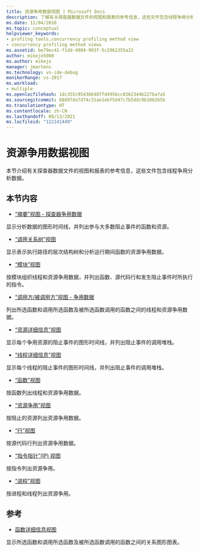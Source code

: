 ```yaml
---
title: 资源争用数据视图 | Microsoft Docs
description: 了解有关探查器数据文件的视图和报表的参考信息，这些文件包含线程争用分析数据。
ms.date: 11/04/2016
ms.topic: conceptual
helpviewer_keywords:
- profilng tools,concurrency profiling method view
- concurrency profiling method views
ms.assetid: be79ec41-f1dd-4984-993f-5c2962355a32
author: mikejo5000
ms.author: mikejo
manager: jmartens
ms.technology: vs-ide-debug
monikerRange: vs-2017
ms.workload:
- multiple
ms.openlocfilehash: 1dc355c9543b6407fd4956cc0362344b227ba7a5
ms.sourcegitcommit: 68897da7d74c31ae1ebf5d47c7b5ddc9b108265b
ms.translationtype: HT
ms.contentlocale: zh-CN
ms.lasthandoff: 08/13/2021
ms.locfileid: "122141449"
---
```

# <a name="resource-contention-data-views"></a>资源争用数据视图
本节介绍有关探查器数据文件的视图和报表的参考信息，这些文件包含线程争用分析数据。

## <a name="in-this-section"></a>本节内容
- [“摘要”视图 - 探查器争用数据](../profiling/resource-contention-data-views.md)

 显示分析数据的图形时间线，并列出参与大多数阻止事件的函数和资源。

- [“调用关系树”视图](../profiling/call-tree-view-contention-data.md)

 显示表示执行路径的层次结构树和分析运行期间函数的资源争用数据。

- [“模块”视图](../profiling/modules-view-contention-data.md)

 按模块组织线程和资源争用数据，并列出函数、源代码行和发生阻止事件时所执行的指令。

- [“调用方/被调用方”视图 - 争用数据](../profiling/caller-callee-view-contention-data.md)

 列出所选函数和调用所选函数及被所选函数调用的函数之间的线程和资源争用数据。

- [“资源详细信息”视图](../profiling/resource-details-view-contention-data.md)

 显示每个争用资源的阻止事件的图形时间线，并列出阻止事件的调用堆栈。

- [“线程详细信息”视图](../profiling/thread-details-view-contention-data.md)

 显示每个线程的阻止事件的图形时间线，并列出阻止事件的调用堆栈。

- [“函数”视图](../profiling/functions-view-contention-data.md)

 按函数列出线程和资源争用数据。

- [“资源争用”视图](../profiling/resource-contentions-view-contention-data.md)

 按阻止的资源列出资源争用数据。

- [“行”视图](../profiling/lines-view-contention-data.md)

 按源代码行列出资源争用数据。

- [“指令指针”(IP) 视图](../profiling/instruction-pointers-ips-view-contention-data.md)

 按指令列出资源争用。

- [“进程”视图](../profiling/process-view-contention-data.md)

 按进程和线程列出资源争用。

## <a name="reference"></a>参考
- [函数详细信息视图](../profiling/function-details-view.md)

 显示所选函数和调用所选函数及被所选函数调用的函数之间的关系图形图表。

